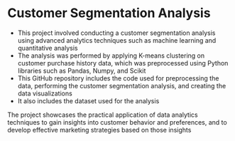 # Customer Segmentation Analysis

* This project involved conducting a customer segmentation analysis using advanced analytics techniques such as machine learning and quantitative analysis
* The analysis was performed by applying K-means clustering on customer purchase history data, which was preprocessed using Python libraries such as Pandas, Numpy, and Scikit
* This GitHub repository includes the code used for preprocessing the data, performing the customer segmentation analysis, and creating the data visualizations
* It also includes the dataset used for the analysis 

The project showcases the practical application of data analytics techniques to gain insights into customer behavior and preferences, and to develop effective marketing strategies based on those insights

